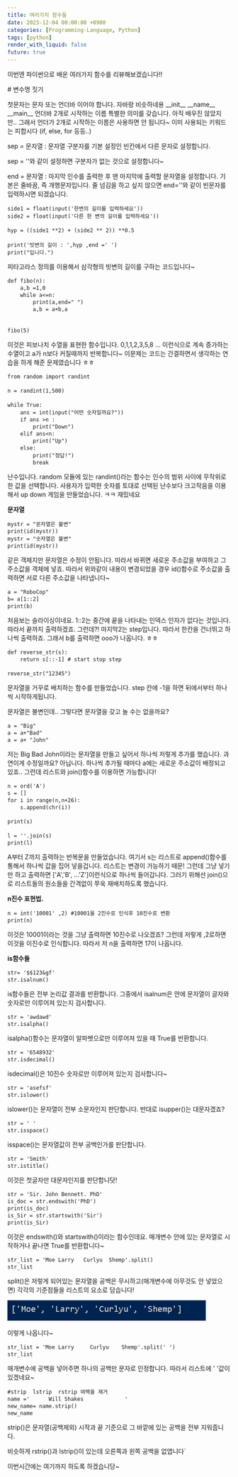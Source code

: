 ```yaml
---
title: 여러가지 함수들
date: 2023-12-04 00:00:00 +0900
categories: [Programming-Language, Python]
tags: [python]
render_with_liquid: false
future: true
---
```


이번엔 파이썬으로 배운 여러가지 함수를 리뷰해보겠습니다!!

\# 변수명 짓기

첫문자는 문자 또는 언더바 이어야 합니다. 자바랑 비슷하네용 \_\_init\_\_ \_\_name\_\_ \_\_main\_\_ 언더바 2개로 시작하는 이름 특별한 의미를 갖습니다. 아직 배우진 않았지만.. 그래서 언더가 2개로 시작하는 이름은 사용하면 안 됩니다~ 이미 사용되는 키워드는 피합시다 (if, else, for 등등..)

sep = 문자열 : 문자열 구분자를 기본 설정인 빈칸에서 다른 문자로 설정합니다.

sep = ''와 같이 설정하면 구분자가 없는 것으로 설정합니다~

end = 문자열 : 마지막 인수를 출력한 후 맨 마지막에 출력할 문자열을 설정합니다. 기본은 줄바꿈, 즉 개행문자입니다. 줄 넘김을 하고 싶지 않으면 end=''와 같이 빈문자를 입력하시면 되겠습니다.

```
side1 = float(input('한변의 길이를 입력하세요'))
side2 = float(input('다른 한 변의 길이를 입력하세요'))

hyp = ((side1 **2) + (side2 ** 2)) **0.5

print('빗변의 길이 : ',hyp ,end =' ')
print("입니다.")
```

피타고라스 정의를 이용해서 삼각형의 빗변의 길이를 구하는 코드입니다~

```
def fibo(n):
    a,b =1,0
    while a<=n:
        print(a,end=" ")
        a,b = a+b,a


fibo(5)
```

이것은 피보나치 수열을 표현한 함수입니다. 0,1,1,2,3,5,8 ... 이런식으로 계속 증가하는 수열이고 a가 n보다 커질때까지 반복합니다~ 이문제는 코드는 간결하면서 생각하는 연습을 하게 해준 문제였습니다 ㅎㅎ

```
from random import randint

n = randint(1,500)

while True:
    ans = int(input("어떤 숫자일까요?"))
    if ans >n :
        print("Down")
    elif ans<n:
        print("Up")
    else:
        print("정답!")
        break
```

난수입니다. random 모듈에 있는 randint()라는 함수는 인수의 범위 사이에 무작위로 한 값을 선택합니다. 사용자가 입력한 숫자를 토대로 선택된 난수보다 크고작음을 이용해서 up down 게임을 만들었습니다. ㅋㅋ 재밌네요

**문자열**

```
mystr = "문자열은 불변"
print(id(mystr))
mystr = "숫자열은 불변"
print(id(mystr))
```

같은 객체지만 문자열은 수정이 안됩니다. 따라서 바뀌면 새로운 주소값을 부여하고 그 주소값을 객체에 넣죠. 따라서 위와같이 내용이 변경되었을 경우 id()함수로 주소값을 출력하면 서로 다른 주소값을 나타냅니다~

```
a = "RoboCop"
b= a[1::2]
print(b)
```

처음보는 슬라이싱이네요. 1::2는 중간에 끝을 나타내는 인덱스 인자가 없다는 것입니다. 따라서 끝까지 출력하겠죠. 그런데?! 마지막2는 step입니다. 따라서 한칸을 건너뛰고 하나씩 출력하죠. 그래서 b를 출력하면 ooo가 나옵니다. ㅎㅎ

```
def reverse_str(s):
    return s[::-1] # start stop step

reverse_str("12345")
```

문자열을 거꾸로 배치하는 함수를 만들었습니다. step 칸에 -1을 하면 뒤에서부터 하나씩 시작하게됩니다.

문자열은 불변인데.. 그렇다면 문자열을 갖고 놀 수는 없을까요?

```
a = "Big"
a = a+"Bad"
a = a+ "John"
```

저는 Big Bad John이라는 문자열을 만들고 싶어서 하나씩 저렇게 추가를 했습니다. 과연이게 수정일까요? 아닙니다. 하나씩 추가될 때마다 a에는 새로운 주소값이 배정되고 있죠.. 그런데 리스트와 join()함수를 이용하면 가능합니다!

```
n = ord('A')
s = []
for i in range(n,n+26):
    s.append(chr(i))

print(s)

l = ''.join(s)
print(l)
```

A부터 Z까지 출력하는 반복문을 만들었습니다. 여기서 s는 리스트로 append()함수를 통해서 하나씩 값을 집어 넣을겁니다. 리스트는 변경이 가능하기 때문! 그런데 그냥 넣기만 하고 출력하면 \['A','B', ...'Z'\]이런식으로 하나씩 들어갑니다. 그러기 위해선 join()으로 리스트들의 원소들을 간격없이 쭈욱 재배치하도록 했습니다.

**n진수 표현법.**

```
n = int('10001' ,2) #10001을 2진수로 인식후 10진수로 변환
print(n)
```

이것은 10001이라는 것을 그냥 출력하면 10진수로 나오겠죠? 그런데 저렇게 ,2로하면 이것을 이진수로 인식합니다. 따라서 저 n을 출력하면 17이 나옵니다.

**is함수들**

```
str= '$$123&gf'
str.isalnum()
```

is함수들은 전부 논리값 결과를 반환합니다. 그중에서 isalnum은 안에 문자열이 글자와 숫자로만 이루어져 있는지 검사합니다.

```
str = 'awdawd'
str.isalpha()
```

isalpha()함수는 문자열이 알파벳으로만 이루어져 있을 때 True를 반환합니다.

```
str = '6548932'
str.isdecimal()
```

isdecimal()은 10진수 숫자로만 이루어져 있는지 검사합니다~

```
str = 'asefsf'
str.islower()
```

islower()는 문자열이 전부 소문자인지 판단합니다. 반대로 isupper()는 대문자겠죠?

```
str = ' '
str.isspace()
```

isspace()는 문자열값이 전부 공백인가를 판단합니다.

```
str = 'Smith'
str.istitle()
```

이것은 첫글자만 대문자인지를 판단합니닷!

```
str = 'Sir. John Bennett. PhD'
is_doc = str.endswith('PhD')
print(is_doc)
is_Sir = str.startswith('Sir')
print(is_Sir)
```

이것은 endswith()와 startswith()이라는 함수인데요. 매개변수 안에 있는 문자열로 시작하거나 끝나면 True를 반환합니다~

```
str_list = 'Moe Larry   Curlyu  Shemp'.split()
str_list
```

split()은 저렇게 되어있는 문자열을 공백은 무시하고(매개변수에 아무것도 안 넣었으면) 각각의 기준점들을 리스트의 요소로 담습니다!

![Desktop View](/assets/img/Programming-Language/Python/Functions/1.png)

이렇게 나옵니다~

```
str_list = 'Moe Larry     Curlyu    Shemp'.split(' ') 
str_list
```

매개변수에 공백을 넣어주면 하나의 공백만 문자로 인정합니다. 따라서 리스트에 ' '값이 있겠네요~

```
#strip  lstrip  rstrip 여백을 제거
name ='      Will Shakes             '
new_name= name.strip()
new_name
```

strip()은 문자열(공백제외) 시작과 끝 기준으로 그 바깥에 있는 공백을 전부 지워줍니다.

비슷하게 rstrip()과 lstrip()이 있는데 오른쪽과 왼쪽 공백을 없앱니다\`

이번시간에는 여기까지 하도록 하겠습니당~